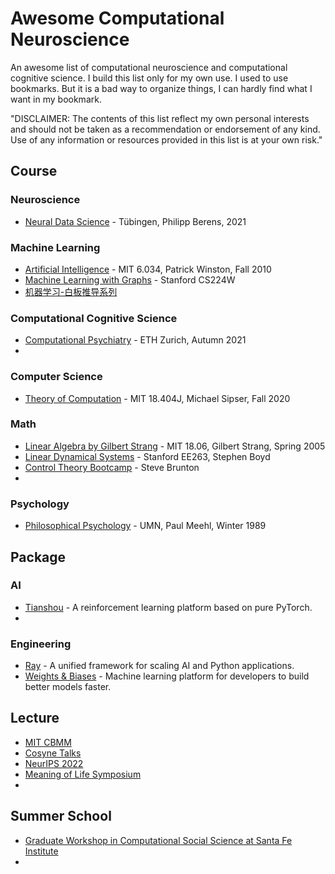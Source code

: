 # Awesome Computational Neuroscience
An awesome list of computational neuroscience and computational cognitive science. I build this list only for my own use. I used to use bookmarks. But it is a bad way to organize things, I can hardly find what I want in my bookmark. 

"DISCLAIMER: The contents of this list reflect my own personal interests and should not be taken as a recommendation or endorsement of any kind. Use of any information or resources provided in this list is at your own risk."



## Course

### Neuroscience

- [Neural Data Science](https://www.youtube.com/playlist?list=PL05umP7R6ij3SxudmSWFL_zGh0BMrRdrx) - Tübingen, Philipp Berens, 2021



### Machine Learning

- [Artificial Intelligence](https://www.youtube.com/playlist?list=PLUl4u3cNGP63gFHB6xb-kVBiQHYe_4hSi) - MIT 6.034, Patrick Winston, Fall 2010
- [Machine Learning with Graphs](https://www.youtube.com/playlist?list=PLoROMvodv4rPLKxIpqhjhPgdQy7imNkDn) - Stanford CS224W
- [机器学习-白板推导系列](https://www.bilibili.com/video/BV1aE411o7qd/)



### Computational Cognitive Science

- [Computational Psychiatry](https://video.ethz.ch/lectures/d-itet/2021/autumn/227-0971-00L/8007a432-d2bc-4836-8371-8d11048b537d.html) - ETH Zurich, Autumn 2021
- 



### Computer Science
- [Theory of Computation](https://www.youtube.com/playlist?list=PLUl4u3cNGP60_JNv2MmK3wkOt9syvfQWY) - MIT 18.404J, Michael Sipser, Fall 2020

### Math

- [Linear Algebra by Gilbert Strang](https://www.youtube.com/playlist?list=PL49CF3715CB9EF31D) - MIT 18.06, Gilbert Strang, Spring 2005
- [Linear Dynamical Systems](https://www.youtube.com/playlist?list=PL06960BA52D0DB32B) - Stanford EE263, Stephen Boyd
- [Control Theory Bootcamp](https://www.youtube.com/playlist?list=PLMrJAkhIeNNR20Mz-VpzgfQs5zrYi085m) - Steve Brunton
- 

### Psychology
- [Philosophical Psychology](https://meehl.umn.edu/video) - UMN, Paul Meehl, Winter 1989







## Package

### AI
- [Tianshou](https://tianshou.readthedocs.io/en/stable/index.html) - A reinforcement learning platform based on pure PyTorch.
- 



### Engineering
- [Ray](https://docs.ray.io/en/latest/index.html) - A unified framework for scaling AI and Python applications.
- [Weights & Biases](https://wandb.ai/site) - Machine learning platform for developers to build better models faster.



## Lecture
- [MIT CBMM](https://www.youtube.com/@MITCBMM)
- [Cosyne Talks](https://www.youtube.com/channel/UCzOTbZTHTubFNjANAR33AAg)
- [NeurIPS 2022](https://slideslive.com/neurips-2022)
- [Meaning of Life Symposium](https://www.youtube.com/playlist?list=PLypiXJdtIca7i8IrNye4IenjnUCP9LF35)
- 



## Summer School
- [Graduate Workshop in Computational Social Science at Santa Fe Institute](https://www.santafe.edu/engage/learn/programs/graduate-workshop-computational-social-science)
- 


